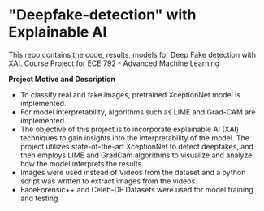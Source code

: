 # "Deepfake-detection" with Explainable AI
This repo contains the code, results, models for Deep Fake detection with XAI. Course Project for ECE 792 - Advanced Machine Learning

**Project Motive and Description**
* To classify real and fake images, pretrained XceptionNet model is implemented.
* For model interpretability, algorithms such as LIME and Grad-CAM are implemented.
* The objective of this project is to incorporate explainable AI (XAI) techniques to gain insights into the interpretability of the model. The project utilizes state-of-the-art XceptionNet to detect deepfakes, and then employs LIME and GradCam algorithms to visualize and analyze how the model interprets the results.
* Images were used instead of Videos from the dataset and a python script was written to extract images from the videos.
* FaceForensic++ and Celeb-DF Datasets were used for model training and testing
